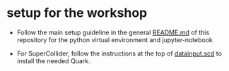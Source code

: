 # setup for the workshop

* Follow the main setup guideline in the general [README.md](../README.md) of this repository for the python virtual environment and jupyter-notebook

* For SuperCollider, follow the instructions at the top of [datainput.scd]() to install the needed Quark.

